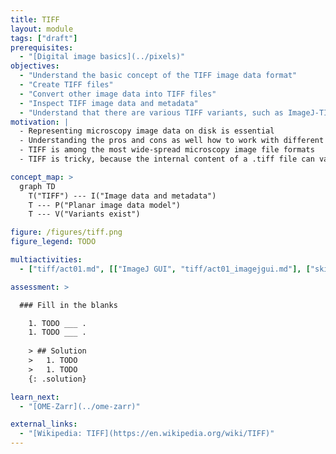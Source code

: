 ```yaml
---
title: TIFF
layout: module
tags: ["draft"]
prerequisites:
  - "[Digital image basics](../pixels)"
objectives:
  - "Understand the basic concept of the TIFF image data format"
  - "Create TIFF files"
  - "Convert other image data into TIFF files"
  - "Inspect TIFF image data and metadata"
  - "Understand that there are various TIFF variants, such as ImageJ-TIFF and OME-TIFF"
motivation: |
  - Representing microscopy image data on disk is essential
  - Understanding the pros and cons as well how to work with different image data formats is essential
  - TIFF is among the most wide-spread microscopy image file formats
  - TIFF is tricky, because the internal content of a .tiff file can vary substantially

concept_map: >
  graph TD
    T("TIFF") --- I("Image data and metadata")
    T --- P("Planar image data model")
    T --- V("Variants exist")

figure: /figures/tiff.png
figure_legend: TODO

multiactivities:
  - ["tiff/act01.md", [["ImageJ GUI", "tiff/act01_imagejgui.md"], ["skimage napari", "tiff/act01_skimage_napari.py"]]]

assessment: >

  ### Fill in the blanks

    1. TODO ___ .
    1. TODO ___ .
    
    > ## Solution
    >   1. TODO
    >   1. TODO
    {: .solution}

learn_next:
  - "[OME-Zarr](../ome-zarr)"

external_links:
  - "[Wikipedia: TIFF](https://en.wikipedia.org/wiki/TIFF)"
---
```

